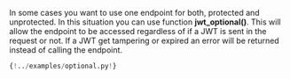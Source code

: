 In some cases you want to use one endpoint for both, protected and unprotected. In this situation you can use function **jwt_optional()**. This will allow the endpoint to be accessed regardless of if a JWT is sent in the request or not. If a JWT get tampering or expired an error will be returned instead of calling the endpoint.

```python hl_lines="37-40"
{!../examples/optional.py!}
```
